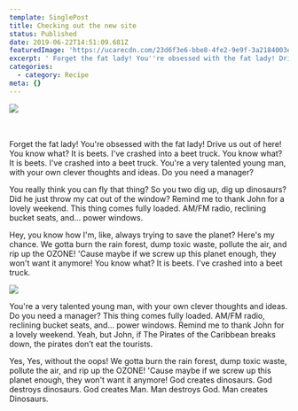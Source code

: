```yaml
---
template: SinglePost
title: Checking out the new site
status: Published
date: 2019-06-22T14:51:09.681Z
featuredImage: 'https://ucarecdn.com/23d6f3e6-bbe8-4fe2-9e9f-3a2184003e27/'
excerpt: ' Forget the fat lady! You''re obsessed with the fat lady! Drive us out of here! You know what? It is beets. I''ve crashed into a beet truck. You know what? It is beets. I''ve crashed into a beet truck. You''re a very talented young man, with your own clever thoughts and ideas. Do you need a manager?'
categories:
  - category: Recipe
meta: {}
---
```

![](https://ucarecdn.com/8cb7be85-7871-4e93-94c7-7471001e04c8/)

\
\
Forget the fat lady! You're obsessed with the fat lady! Drive us out of here! You know what? It is beets. I've crashed into a beet truck. You know what? It is beets. I've crashed into a beet truck. You're a very talented young man, with your own clever thoughts and ideas. Do you need a manager?



You really think you can fly that thing? So you two dig up, dig up dinosaurs? Did he just throw my cat out of the window? Remind me to thank John for a lovely weekend. This thing comes fully loaded. AM/FM radio, reclining bucket seats, and... power windows.



Hey, you know how I'm, like, always trying to save the planet? Here's my chance. We gotta burn the rain forest, dump toxic waste, pollute the air, and rip up the OZONE! 'Cause maybe if we screw up this planet enough, they won't want it anymore! You know what? It is beets. I've crashed into a beet truck.



![](https://ucarecdn.com/5813907a-920e-4e95-8ef9-6fa7c91ca305/)

You're a very talented young man, with your own clever thoughts and ideas. Do you need a manager? This thing comes fully loaded. AM/FM radio, reclining bucket seats, and... power windows. Remind me to thank John for a lovely weekend. Yeah, but John, if The Pirates of the Caribbean breaks down, the pirates don’t eat the tourists.



Yes, Yes, without the oops! We gotta burn the rain forest, dump toxic waste, pollute the air, and rip up the OZONE! 'Cause maybe if we screw up this planet enough, they won't want it anymore! God creates dinosaurs. God destroys dinosaurs. God creates Man. Man destroys God. Man creates Dinosaurs.
